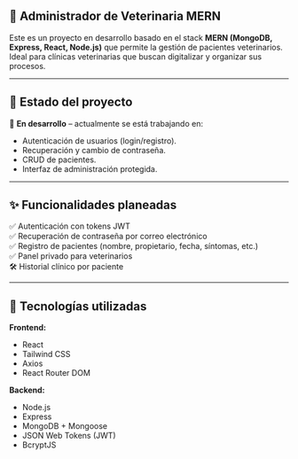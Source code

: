 ## 🐾 Administrador de Veterinaria MERN

Este es un proyecto en desarrollo basado en el stack **MERN (MongoDB, Express, React, Node.js)** que permite la gestión de pacientes veterinarios. Ideal para clínicas veterinarias que buscan digitalizar y organizar sus procesos.

---

## 🚧 Estado del proyecto

🔧 **En desarrollo** – actualmente se está trabajando en:

- Autenticación de usuarios (login/registro).
- Recuperación y cambio de contraseña.
- CRUD de pacientes.
- Interfaz de administración protegida.

---

## ✨ Funcionalidades planeadas

✅ Autenticación con tokens JWT  
✅ Recuperación de contraseña por correo electrónico  
✅ Registro de pacientes (nombre, propietario, fecha, síntomas, etc.)  
✅ Panel privado para veterinarios  
🛠️ Historial clínico por paciente  

---

## 🧰 Tecnologías utilizadas

**Frontend:**
- React
- Tailwind CSS
- Axios
- React Router DOM

**Backend:**
- Node.js
- Express
- MongoDB + Mongoose
- JSON Web Tokens (JWT)
- BcryptJS

